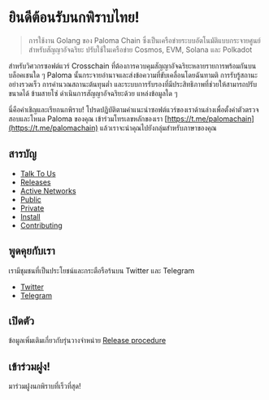 # ยินดีต้อนรับนกพิราบไทย!
> การใช้งาน Golang ของ Paloma Chain ซึ่งเป็นเครือข่ายระบบอัตโนมัติแบบกระจายศูนย์สำหรับสัญญาอัจฉริยะ
> ปรับใช้ในเครือข่าย Cosmos, EVM, Solana และ Polkadot

สำหรับวิศวกรซอฟต์แวร์ Crosschain ที่ต้องการควบคุมสัญญาอัจฉริยะหลายรายการพร้อมกันบนบล็อคเชนใด ๆ Paloma นั้นกระจายอำนาจและส่งข้อความที่ขับเคลื่อนโดยฉันทามติ การรับรู้สถานะอย่างรวดเร็ว การคำนวณสถานะต้นทุนต่ำ และระบบการรับรองที่มีประสิทธิภาพที่ช่วยให้สามารถปรับขนาดได้ ข้ามสายโซ่ ดำเนินการสัญญาอัจฉริยะด้วย แหล่งข้อมูลใด ๆ

นี่คือคำเชิญและเรียกนกพิราบ! โปรดปฏิบัติตามคำแนะนำซอฟต์แวร์ของเราด้านล่างเพื่อตั้งค่าตัวตรวจสอบและโหนด Paloma ของคุณ เข้าร่วมโทรเลขหลักของเรา [https://t.me/palomachain](https://t.me/palomachain) แล้วเราจะนำคุณไปยังกลุ่มสำหรับภาษาของคุณ


## สารบัญ
- [Talk To Us](#talk-to-us) 
- [Releases](#releases) 
- [Active Networks](#active-networks) 
- [Public](#public)
- [Private](#private) 
- [Install](#install) 
- [Contributing](CONTRIBUTING.md)

## พูดคุยกับเรา
เรามีชุมชนที่เป็นประโยชน์และกระตือรือร้นบน Twitter และ Telegram
* [Twitter](https://twitter.com/paloma_chain) 
* [Telegram](https://t.me/palomachain)

## เปิดตัว
ข้อมูลเพิ่มเติมเกี่ยวกับรุ่นวางจำหน่าย
[Release procedure](CONTRIBUTING.md#release-procedure) 

## เข้าร่วมฝูง!
มาร่วมฝูงนกพิราบที่เร็วที่สุด!
